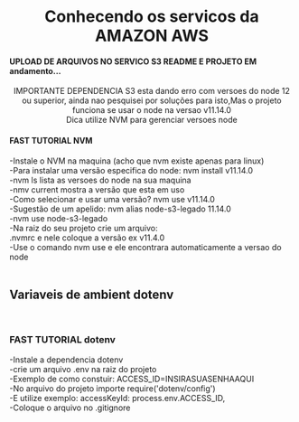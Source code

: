 <h1 align="center">
   Conhecendo os servicos da AMAZON AWS 
</h1>
<h4>UPLOAD DE ARQUIVOS NO SERVICO S3 README E PROJETO EM andamento...</h4>

<p align="center">IMPORTANTE DEPENDENCIA S3 esta dando erro com versoes do node 12 ou superior, ainda nao pesquisei por soluções para isto,Mas o projeto funciona se usar o node na versao v11.14.0<br>
Dica utilize NVM para gerenciar versoes node
</p>
<h4> FAST TUTORIAL NVM</h4>

-Instale o NVM na maquina (acho que nvm existe apenas para linux) <br>
-Para instalar uma versão especifica do node: nvm install v11.14.0 <br>
-nvm ls lista as versoes do node na sua maquina <br>
-nmv current mostra a versão que esta em uso <br>
-Como selecionar e usar uma versão? nvm use v11.14.0 <br>
-Sugestão de um apelido: nvm alias node-s3-legado 11.14.0 <br>
-nvm use node-s3-legado<br>
-Na raiz do seu projeto crie um arquivo:<br>
  .nvmrc e nele coloque a versão ex v11.4.0<br>
-Use o comando nvm use e ele encontrara automaticamente a versao do node<br><br>

<h2>Variaveis de ambient dotenv</h2><br>
<h3>FAST TUTORIAL dotenv</h3>
-Instale a dependencia dotenv <br>
-crie um arquivo .env na raiz do projeto <br>
-Exemplo de como constuir: ACCESS_ID=INSIRASUASENHAAQUI <br>
-No arquivo do projeto importe require('dotenv/config')<br>
-E utilize exemplo: accessKeyId: process.env.ACCESS_ID,<br>
-Coloque o arquivo no .gitignore<br>
